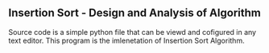 <h2>Insertion Sort - Design and Analysis of Algorithm</h2>
<p> Source code is a simple python file that can be viewd and cofigured in any text editor. This program is the imlenetation of Insertion Sort Algorithm.</p>
